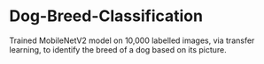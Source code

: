 # Dog-Breed-Classification
Trained MobileNetV2 model on 10,000 labelled images, via transfer learning, to identify the breed of a dog based on its picture.
